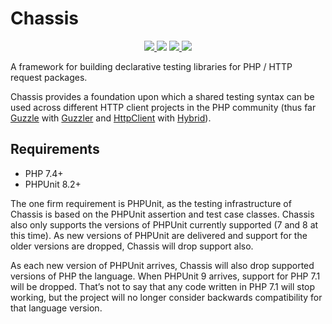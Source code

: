# Chassis

<p style="text-align:center;">
    <a href="https://travis-ci.org/blastcloud/chassis">
        <img src="https://img.shields.io/github/workflow/status/blastcloud/chassis/run-tests?label=tests">
    </a>
    <img src="https://poser.pugx.org/blastcloud/chassis/v/stable" />
    <a href="https://codeclimate.com/github/blastcloud/chassis/maintainability">
        <img src="https://api.codeclimate.com/v1/badges/3f5e4fa71bd03ce8424f/maintainability" />
    </a>
    <a href="https://github.com/blastcloud/chassis/blob/master/LICENSE.md">
        <img src="https://poser.pugx.org/blastcloud/chassis/license" />
    </a>
</p>

A framework for building declarative testing libraries for PHP / HTTP request packages.

Chassis provides a foundation upon which a shared testing syntax can be used across different HTTP client projects in the PHP community (thus far [Guzzle](http://docs.guzzlephp.org/en/stable/) with [Guzzler](https://guzzler.dev) and [HttpClient](https://symfony.com/components/HttpClient) with [Hybrid](https://hybrid.guzzler.dev)).

## Requirements

- PHP 7.4+
- PHPUnit 8.2+

The one firm requirement is PHPUnit, as the testing infrastructure of Chassis is based on the PHPUnit assertion and test case classes. Chassis also only supports the versions of PHPUnit currently supported (7 and 8 at this time). As new versions of PHPUnit are delivered and support for the older versions are dropped, Chassis will drop support also.

As each new version of PHPUnit arrives, Chassis will also drop supported versions of PHP the language. When PHPUnit 9 arrives, support for PHP 7.1 will be dropped. That’s not to say that any code written in PHP 7.1 will stop working, but the project will no longer consider backwards compatibility for that language version.
